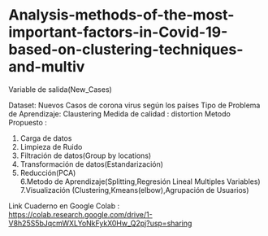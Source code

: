 # Analysis-methods-of-the-most-important-factors-in-Covid-19-based-on-clustering-techniques-and-multiv
Variable de salida(New_Cases)


Dataset: Nuevos Casos de corona virus según los países 
Tipo de Problema de Aprendizaje: Claustering
Medida de calidad : distortion
Metodo Propuesto : 

1. Carga de datos 
2. Limpieza de Ruido
3. Filtración de datos(Group by locations)
4. Transformación de datos(Estandarización)
5. Reducción(PCA)<br/>
6.Metodo de Aprendizaje(Splitting,Regresión Lineal Multiples Variables)<br/>
7.Visualización (Clustering,Kmeans(elbow),Agrupación de Usuarios) <br/>



Link  Cuaderno  en Google Colab : https://colab.research.google.com/drive/1-V8h25S5bJqcmWXLYoNkFykX0Hw_Q2pj?usp=sharing
